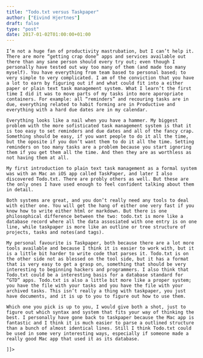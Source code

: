 ```yaml
---
title: "Todo.txt versus Taskpaper"
author: ["Eivind Hjertnes"]
draft: false
type: "post"
date: 2017-01-02T01:00:00+01:00
---
```


<div class="HTML">
  <div></div>

<p>

</div>

```text
I’m not a huge fan of productivity mastrubation, but I can’t help it. There are more “getting crap done” apps and services available out there than any sane person should every try out; even though I personally have tested out way too many of them (and made too many myself). You have everything from team based to personal based; to very simple to very complicated. I am of the conviction that you have a lot to earn by figuring out if and what could fit into a either paper or plain text task management system. What I learn’t the first time I did it was to move parts of my tasks into more aporopriate containers. For example: all “reminders” and recouring tasks are in due, everything related to habit forming are in Productive and everything with a hard due dates are in my calendar.
```

<div class="HTML">
  <div></div>

</p>

</div>

<div class="HTML">
  <div></div>

<p>

</div>

```text
Everything looks like a nail when you have a hammer. My biggest problem with the more sofisticated task management system is that it is too easy to set reminders and due dates and all of the fancy crap. Something should be easy, if you want people to do it all the time, but the oposite if you don’t want them to do it all the time. Setting reminders on too many tasks are a problem because you start ignoring them if you get them all the time. And then they are as worthless as not having them at all.
```

<div class="HTML">
  <div></div>

</p>

</div>

<div class="HTML">
  <div></div>

<p>

</div>

```text
My first introduction to plain text task management as a formal system was with an Mac an iOS app called TaskPaper, and later I also discovered Todo.txt. There are probly others as well. But these are the only ones I have used enough to feel confident talking about them in detail.
```

<div class="HTML">
  <div></div>

</p>

</div>

<div class="HTML">
  <div></div>

<p>

</div>

```text
Both systems are great, and you don’t really need any tools to deal with either one. You will get the hang of either one very fast if you know how to write either html or markdown. But there is one philosophical difference between the two: todo.txt is more like a database record where all the data assosiated with one entry is on one line, while taskpaper is more like an outline or tree structure of projects, tasks and notes(and tags).
```

<div class="HTML">
  <div></div>

</p>

</div>

<div class="HTML">
  <div></div>

<p>

</div>

```text
My personal favourite is Taskpaper, both because there are a lot more tools available and because I think it is easier to work with, but it is a little bit harder to write code that parses it. Todo.txt is on the other side not as blessed on the tool side, but it has a format that is very easy to get a grasp on, something that should be very interesting to beginning hackers and programmers. I also think that Todo.txt could be a interesting basis for a database standard for “GTD” apps. Todo.txt is also a little bit more like a proper system; you have the file with your tasks and you have the file with your archived tasks. This isn’t really a thing with taskpaper, you just have documents, and it is up to you to figure out how to use them.
```

<div class="HTML">
  <div></div>

</p>

</div>

<div class="HTML">
  <div></div>

<p>

</div>

```text
Which one you pick is up to you, I would give both a shot, just to figure out which syntax and system that fits your way of thinking the best. I personally have gone back to taskpaper because the Mac app is fantastic and I think it is much easier to parse a outlined structure than a bunch of almost identical lines. Still I think Todo.txt could be used in some very interesting ways, especially if someone made a really good Mac app that used it as its database.
```

<div class="HTML">
  <div></div>

</p>

</div>

<div class="HTML">
  <div></div>

<p>

</div>

```text
]]>
```

<div class="HTML">
  <div></div>

</p>

</div>
